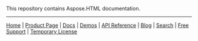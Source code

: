 This repository contains Aspose.HTML documentation.

------------
[Home](https://www.aspose.com/) | [Product Page](https://products.aspose.com/html/) | [Docs](https://docs.aspose.com/html/) | [Demos](https://products.aspose.app/html/family) | [API Reference](https://apireference.aspose.com/html) | [Blog](https://blog.aspose.com/category/html/) | [Search](https://search.aspose.com/) | [Free Support](https://forum.aspose.com/c/html) |  [Temporary License](https://purchase.aspose.com/temporary-license)
